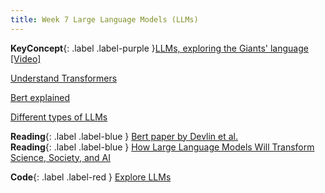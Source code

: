 ```yaml
---
title: Week 7 Large Language Models (LLMs)
---
```


**KeyConcept**{: .label .label-purple }[LLMs, exploring the Giants' language](../notes/llms)
   [[Video]](#)

[Understand Transformers](../notes/transformerarc)

[Bert explained](../notes/bertmodel)

[Different types of LLMs](../notes/llmstypes)


**Reading**{: .label .label-blue } [Bert paper by Devlin et al.](https://arxiv.org/abs/1810.04805) <br>
**Reading**{: .label .label-blue } [How Large Language Models Will Transform Science, Society, and AI](https://hai.stanford.edu/news/how-large-language-models-will-transform-science-society-and-ai)

**Code**{: .label .label-red } [Explore LLMs](https://colab.research.google.com/drive/1QrMi78NX2sJFBLbHOBtLq3KH5kvzYvFw?usp=sharing) 
